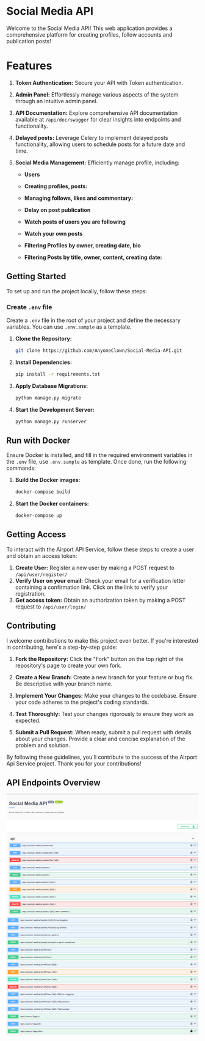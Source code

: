 # Social Media API

Welcome to the Social Media API! This web application provides a comprehensive platform for creating profiles, follow accounts and publication posts!

# Features

1. **Token Authentication:**
   Secure your API with Token authentication.

2. **Admin Panel:**
   Effortlessly manage various aspects of the system through an intuitive admin panel.

3. **API Documentation:**
   Explore comprehensive API documentation available at `/api/doc/swagger` for clear insights into endpoints and functionality.

4. **Delayed posts:**
   Leverage Celery to implement delayed posts functionality, allowing users to schedule posts for a future date and time.

5. **Social Media Management:**
   Efficiently manage profile, including:

    - **Users**

    - **Creating profiles, posts:**

    - **Managing follows, likes and commentary:**

    - **Delay on post publication**

    - **Watch posts of users you are following**

    - **Watch your own posts**

    - **Filtering Profiles by owner, creating date, bio**

    - **Filtering Posts by title, owner, content, creating date:**

## Getting Started

To set up and run the project locally, follow these steps:

### Create `.env` file

Create a `.env` file in the root of your project and define the necessary variables. You can use `.env.sample` as a template.


1. **Clone the Repository:**
    ```bash
    git clone https://github.com/AnyoneClown/Social-Media-API.git
    ```

2. **Install Dependencies:**
    ```bash
    pip install -r requirements.txt
    ```

3. **Apply Database Migrations:**
    ```bash
    python manage.py migrate
    ```

4. **Start the Development Server:**
    ```bash
    python manage.py runserver
    ```
## Run with Docker

Ensure Docker is installed, and fill in the required environment variables in the `.env` file, use `.env.sample` as template. Once done, run the following commands:

1. **Build the Docker images:**
    ```bash
    docker-compose build
    ```

2. **Start the Docker containers:**
    ```bash
    docker-compose up
    ```

## Getting Access

To interact with the Airport API Service, follow these steps to create a user and obtain an access token:

1. **Create User:**
   Register a new user by making a POST request to `/api/user/register/`
2. **Verify User on your email:**
   Check your email for a verification letter containing a confirmation link. Click on the link to verify your registration.
3. **Get access token:**
   Obtain an authorization token by making a POST request to `/api/user/login/`


## Contributing

I welcome contributions to make this project even better. If you're interested in contributing, here's a step-by-step guide:

1. **Fork the Repository:**
   Click the "Fork" button on the top right of the repository's page to create your own fork.

2. **Create a New Branch:**
   Create a new branch for your feature or bug fix. Be descriptive with your branch name.

3. **Implement Your Changes:**
   Make your changes to the codebase. Ensure your code adheres to the project's coding standards.

4. **Test Thoroughly:**
   Test your changes rigorously to ensure they work as expected.

5. **Submit a Pull Request:**
   When ready, submit a pull request with details about your changes. Provide a clear and concise explanation of the problem and solution.

By following these guidelines, you'll contribute to the success of the Airport Api Service project. Thank you for your contributions!

## API Endpoints Overview
![Image1](doc/image1.png)
![Image2](doc/image2.png)
